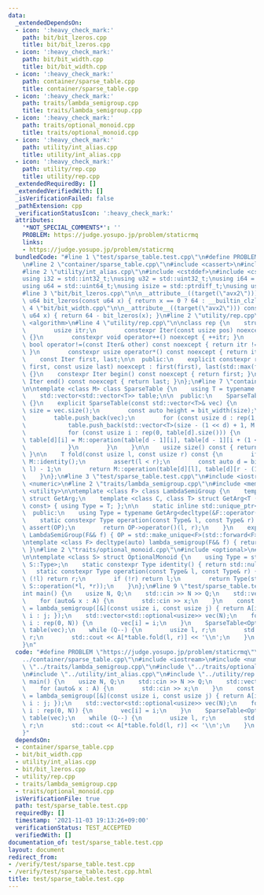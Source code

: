 ```yaml
---
data:
  _extendedDependsOn:
  - icon: ':heavy_check_mark:'
    path: bit/bit_lzeros.cpp
    title: bit/bit_lzeros.cpp
  - icon: ':heavy_check_mark:'
    path: bit/bit_width.cpp
    title: bit/bit_width.cpp
  - icon: ':heavy_check_mark:'
    path: container/sparse_table.cpp
    title: container/sparse_table.cpp
  - icon: ':heavy_check_mark:'
    path: traits/lambda_semigroup.cpp
    title: traits/lambda_semigroup.cpp
  - icon: ':heavy_check_mark:'
    path: traits/optional_monoid.cpp
    title: traits/optional_monoid.cpp
  - icon: ':heavy_check_mark:'
    path: utility/int_alias.cpp
    title: utility/int_alias.cpp
  - icon: ':heavy_check_mark:'
    path: utility/rep.cpp
    title: utility/rep.cpp
  _extendedRequiredBy: []
  _extendedVerifiedWith: []
  _isVerificationFailed: false
  _pathExtension: cpp
  _verificationStatusIcon: ':heavy_check_mark:'
  attributes:
    '*NOT_SPECIAL_COMMENTS*': ''
    PROBLEM: https://judge.yosupo.jp/problem/staticrmq
    links:
    - https://judge.yosupo.jp/problem/staticrmq
  bundledCode: "#line 1 \"test/sparse_table.test.cpp\"\n#define PROBLEM \"https://judge.yosupo.jp/problem/staticrmq\"\
    \n#line 2 \"container/sparse_table.cpp\"\n#include <cassert>\n#include <vector>\n\
    #line 2 \"utility/int_alias.cpp\"\n#include <cstddef>\n#include <cstdint>\n\n\
    using i32 = std::int32_t;\nusing u32 = std::uint32_t;\nusing i64 = std::int64_t;\n\
    using u64 = std::uint64_t;\nusing isize = std::ptrdiff_t;\nusing usize = std::size_t;\n\
    #line 3 \"bit/bit_lzeros.cpp\"\n\n__attribute__((target(\"avx2\"))) constexpr\
    \ u64 bit_lzeros(const u64 x) { return x == 0 ? 64 : __builtin_clzll(x); }\n#line\
    \ 4 \"bit/bit_width.cpp\"\n\n__attribute__((target(\"avx2\"))) constexpr u64 bit_width(const\
    \ u64 x) { return 64 - bit_lzeros(x); }\n#line 2 \"utility/rep.cpp\"\n#include\
    \ <algorithm>\n#line 4 \"utility/rep.cpp\"\n\nclass rep {\n    struct Iter {\n\
    \        usize itr;\n        constexpr Iter(const usize pos) noexcept : itr(pos)\
    \ {}\n        constexpr void operator++() noexcept { ++itr; }\n        constexpr\
    \ bool operator!=(const Iter& other) const noexcept { return itr != other.itr;\
    \ }\n        constexpr usize operator*() const noexcept { return itr; }\n    };\n\
    \    const Iter first, last;\n\n  public:\n    explicit constexpr rep(const usize\
    \ first, const usize last) noexcept : first(first), last(std::max(first, last))\
    \ {}\n    constexpr Iter begin() const noexcept { return first; }\n    constexpr\
    \ Iter end() const noexcept { return last; }\n};\n#line 7 \"container/sparse_table.cpp\"\
    \n\ntemplate <class M> class SparseTable {\n    using T = typename M::Type;\n\
    \    std::vector<std::vector<T>> table;\n\n  public:\n    SparseTable() : SparseTable(std::vector<T>())\
    \ {}\n    explicit SparseTable(const std::vector<T>& vec) {\n        const auto\
    \ size = vec.size();\n        const auto height = bit_width(size);\n        table.reserve(height);\n\
    \        table.push_back(vec);\n        for (const usize d : rep(1, height)) {\n\
    \            table.push_back(std::vector<T>(size - (1 << d) + 1, M::identity()));\n\
    \            for (const usize i : rep(0, table[d].size())) {\n               \
    \ table[d][i] = M::operation(table[d - 1][i], table[d - 1][i + (1 << (d - 1))]);\n\
    \            }\n        }\n    }\n\n    usize size() const { return table[0].size();\
    \ }\n\n    T fold(const usize l, const usize r) const {\n        if (l == r) return\
    \ M::identity();\n        assert(l < r);\n        const auto d = bit_width(r -\
    \ l) - 1;\n        return M::operation(table[d][l], table[d][r - (1 << d)]);\n\
    \    }\n};\n#line 3 \"test/sparse_table.test.cpp\"\n#include <iostream>\n#include\
    \ <numeric>\n#line 2 \"traits/lambda_semigroup.cpp\"\n#include <memory>\n#include\
    \ <utility>\n\ntemplate <class F> class LambdaSemiGroup {\n    template <class>\
    \ struct GetArg;\n    template <class C, class T> struct GetArg<T (C::*)(T, T)\
    \ const> { using Type = T; };\n\n    static inline std::unique_ptr<F> OP;\n\n\
    \  public:\n    using Type = typename GetArg<decltype(&F::operator())>::Type;\n\
    \    static constexpr Type operation(const Type& l, const Type& r) {\n       \
    \ assert(OP);\n        return OP->operator()(l, r);\n    }\n    explicit constexpr\
    \ LambdaSemiGroup(F&& f) { OP = std::make_unique<F>(std::forward<F>(f)); }\n};\n\
    \ntemplate <class F> decltype(auto) lambda_semigroup(F&& f) { return LambdaSemiGroup<F>(std::forward<F>(f));\
    \ }\n#line 2 \"traits/optional_monoid.cpp\"\n#include <optional>\n#line 4 \"traits/optional_monoid.cpp\"\
    \n\ntemplate <class S> struct OptionalMonoid {\n    using Type = std::optional<typename\
    \ S::Type>;\n    static constexpr Type identity() { return std::nullopt; }\n \
    \   static constexpr Type operation(const Type& l, const Type& r) {\n        if\
    \ (!l) return r;\n        if (!r) return l;\n        return Type(std::in_place,\
    \ S::operation(*l, *r));\n    }\n};\n#line 9 \"test/sparse_table.test.cpp\"\n\n\
    int main() {\n    usize N, Q;\n    std::cin >> N >> Q;\n    std::vector<u32> A(N);\n\
    \    for (auto& x : A) {\n        std::cin >> x;\n    }\n    const auto sg_instance\
    \ = lambda_semigroup([&](const usize i, const usize j) { return A[i] < A[j] ?\
    \ i : j; });\n    std::vector<std::optional<usize>> vec(N);\n    for (const auto\
    \ i : rep(0, N)) {\n        vec[i] = i;\n    }\n    SparseTable<OptionalMonoid<decltype(sg_instance)>>\
    \ table(vec);\n    while (Q--) {\n        usize l, r;\n        std::cin >> l >>\
    \ r;\n        std::cout << A[*table.fold(l, r)] << '\\n';\n    }\n    return 0;\n\
    }\n"
  code: "#define PROBLEM \"https://judge.yosupo.jp/problem/staticrmq\"\n#include \"\
    ../container/sparse_table.cpp\"\n#include <iostream>\n#include <numeric>\n#include\
    \ \"../traits/lambda_semigroup.cpp\"\n#include \"../traits/optional_monoid.cpp\"\
    \n#include \"../utility/int_alias.cpp\"\n#include \"../utility/rep.cpp\"\n\nint\
    \ main() {\n    usize N, Q;\n    std::cin >> N >> Q;\n    std::vector<u32> A(N);\n\
    \    for (auto& x : A) {\n        std::cin >> x;\n    }\n    const auto sg_instance\
    \ = lambda_semigroup([&](const usize i, const usize j) { return A[i] < A[j] ?\
    \ i : j; });\n    std::vector<std::optional<usize>> vec(N);\n    for (const auto\
    \ i : rep(0, N)) {\n        vec[i] = i;\n    }\n    SparseTable<OptionalMonoid<decltype(sg_instance)>>\
    \ table(vec);\n    while (Q--) {\n        usize l, r;\n        std::cin >> l >>\
    \ r;\n        std::cout << A[*table.fold(l, r)] << '\\n';\n    }\n    return 0;\n\
    }"
  dependsOn:
  - container/sparse_table.cpp
  - bit/bit_width.cpp
  - utility/int_alias.cpp
  - bit/bit_lzeros.cpp
  - utility/rep.cpp
  - traits/lambda_semigroup.cpp
  - traits/optional_monoid.cpp
  isVerificationFile: true
  path: test/sparse_table.test.cpp
  requiredBy: []
  timestamp: '2021-11-03 19:13:26+09:00'
  verificationStatus: TEST_ACCEPTED
  verifiedWith: []
documentation_of: test/sparse_table.test.cpp
layout: document
redirect_from:
- /verify/test/sparse_table.test.cpp
- /verify/test/sparse_table.test.cpp.html
title: test/sparse_table.test.cpp
---
```

